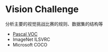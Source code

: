 # Vision Challenge
  分析主要的视觉挑战比赛的规则、数据集的结构等

* [Pascal VOC](http://nbviewer.jupyter.org/github/wang-junjian/machine-learning-crash-course/blob/master/vision-challenge/VOC/pascal_visual_object_classes_challenge_2012.ipynb)
* ImageNet ILSVRC
* Microsoft COCO
